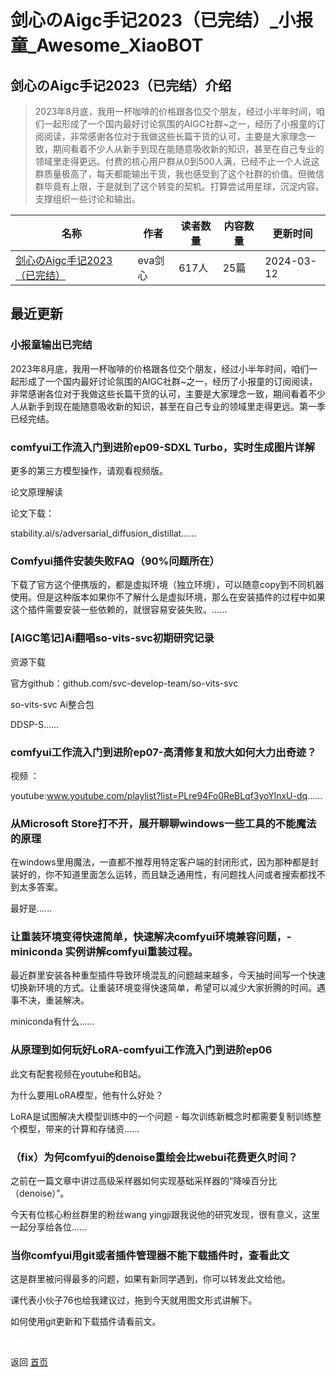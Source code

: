 # 剑心のAigc手记2023（已完结）_小报童_Awesome_XiaoBOT

## 剑心のAigc手记2023（已完结）介绍
> 2023年8月底，我用一杯咖啡的价格跟各位交个朋友，经过小半年时间，咱们一起形成了一个国内最好讨论氛围的AIGC社群~之一，经历了小报童的订阅阅读，非常感谢各位对于我做这些长篇干货的认可，主要是大家理念一致，期间看着不少人从新手到现在能随意吸收新的知识，甚至在自己专业的领域里走得更远。付费的核心用户群从0到500人满，已经不止一个人说这群质量极高了，每天都能输出干货，我也感受到了这个社群的价值。但微信群毕竟有上限，于是就到了这个转变的契机。打算尝试用星球，沉淀内容。支撑组织一些讨论和输出。  
  


|名称|作者|读者数量|内容数量|更新时间|
|---|---|---|---|---|
|[剑心のAigc手记2023（已完结）](https://xiaobot.net/p/Kenshin?refer=0b133df9-27dc-423b-8101-639049001c13)|eva剑心|617人|25篇|2024-03-12|

## 最近更新
### 小报童输出已完结

2023年8月底，我用一杯咖啡的价格跟各位交个朋友，经过小半年时间，咱们一起形成了一个国内最好讨论氛围的AIGC社群~之一，经历了小报童的订阅阅读，非常感谢各位对于我做这些长篇干货的认可，主要是大家理念一致，期间看着不少人从新手到现在能随意吸收新的知识，甚至在自己专业的领域里走得更远。第一季已经完结。

### comfyui工作流入门到进阶ep09-SDXL Turbo，实时生成图片详解

更多的第三方模型操作，请观看视频版。

论文原理解读

论文下载：

stability.ai/s/adversarial_diffusion_distillat......

### Comfyui插件安装失败FAQ（90%问题所在）

下载了官方这个便携版的，都是虚拟环境（独立环境），可以随意copy到不同机器使用。但是这种版本如果你不了解什么是虚拟环境，那么在安装插件的过程中如果这个插件需要安装一些依赖的，就很容易安装失败。......

### [AIGC笔记]Ai翻唱so-vits-svc初期研究记录

资源下载

官方github：github.com/svc-develop-team/so-vits-svc

so-vits-svc Ai整合包

DDSP-S......

### comfyui工作流入门到进阶ep07-高清修复和放大如何大力出奇迹？

视频 ：

youtube:www.youtube.com/playlist?list=PLre94Fo0ReBLqf3yoYlnxU-dq......

### 从Microsoft Store打不开，展开聊聊windows一些工具的不能魔法的原理

在windows里用魔法，一直都不推荐用特定客户端的封闭形式，因为那种都是封装好的，你不知道里面怎么运转，而且缺乏通用性，有问题找人问或者搜索都找不到太多答案。

最好是......

### 让重装环境变得快速简单，快速解决comfyui环境兼容问题，-miniconda 实例讲解comfyui重装过程。

最近群里安装各种重型插件导致环境混乱的问题越来越多，今天抽时间写一个快速切换新环境的方式。让重装环境变得快速简单，希望可以减少大家折腾的时间。遇事不决，重装解决。

miniconda有什么......

### 从原理到如何玩好LoRA-comfyui工作流入门到进阶ep06

此文有配套视频在youtube和B站。

为什么要用LoRA模型，他有什么好处？

LoRA是试图解决大模型训练中的一个问题 - 每次训练新概念时都需要复制训练整个模型，带来的计算和存储资......

### （fix）为何comfyui的denoise重绘会比webui花费更久时间？

之前在一篇文章中讲过高级采样器如何实现基础采样器的“降噪百分比（denoise）”。

今天有位核心粉丝群里的粉丝wang yingji跟我说他的研究发现，很有意义，这里一起分享给各位......

### 当你comfyui用git或者插件管理器不能下载插件时，查看此文

这是群里被问得最多的问题，如果有新同学遇到，你可以转发此文给他。

课代表小伙子76也给我建议过，拖到今天就用图文形式讲解下。

如何使用git更新和下载插件请看前文。


<a href="https://github.com/Reno9527/awesome-xiaobot" style="color: white; text-decoration: none;">awesome-xiaobot</a>

返回 [首页](../README.md)
